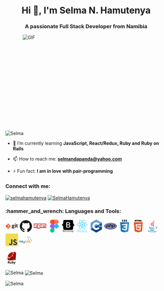<h1 align="center">Hi 👋, I'm Selma N. Hamutenya</h1>
<h3 align="center">A passionate Full Stack Developer from Namibia</h3>
<img align="right" alt="GIF" src="https://res.cloudinary.com/practicaldev/image/fetch/s--O0u1bNHs--/c_limit%2Cf_auto%2Cfl_progressive%2Cq_66%2Cw_880/https://miro.medium.com/max/1400/0%2APXf5ge7QCN9Ga_CL.gif" raw="true" width="450" height="300" />
<p align="left"> <img src="https://komarev.com/ghpvc/?username=SelmaNdapanda&label=Profile%20views&color=0e75b6&style=flat" alt="Selma" /> </p>

- 🌱 I’m currently learning **JavaScript, React/Redux, Ruby and Ruby on Rails**

- 📫 How to reach me: **selmandapanda@yahoo.com**

- ⚡ Fun fact: **I am in love with pair-programming**

<h3 align="left">Connect with me:</h3>
<p align="left">
<a href="https://twitter.com/sellohBlaq" target="blank"><img align="center" src="https://raw.githubusercontent.com/rahuldkjain/github-profile-readme-generator/master/src/images/icons/Social/twitter.svg" alt="selmahamutenya" height="30" width="40" /></a>
<a href="https://www.linkedin.com/in/selma-hamutenya/" target="blank"><img align="center" src="https://raw.githubusercontent.com/rahuldkjain/github-profile-readme-generator/master/src/images/icons/Social/linked-in-alt.svg" alt="SelmaHamutenya" height="20" width="30" /></a>
</p>

<h3 align="left">:hammer_and_wrench: Languages and Tools:</h3>
<p align="left">
<img src="https://github.com/devicons/devicon/blob/master/icons/git/git-original-wordmark.svg" title="Git" **alt="Git" width="40" height="40"/>
<img src="https://github.com/devicons/devicon/blob/master/icons/github/github-original.svg" title="Github" **alt="Git" width="40" height="40"/>
<img src="https://github.com/devicons/devicon/blob/master/icons/npm/npm-original-wordmark.svg" title="npm" **alt="npm" width="40" height="40"/
<img src="https://github.com/devicons/devicon/blob/master/icons/eslint/eslint-original.svg" title="ESLINT" **alt="linter" width="40" height="40"/>
<img src="https://github.com/devicons/devicon/blob/master/icons/figma/figma-original.svg" title="figma" **alt="figma" width="40" height="40"/>
<img src="https://raw.githubusercontent.com/devicons/devicon/master/icons/bootstrap/bootstrap-plain-wordmark.svg" alt="bootstrap" width="40" height="40"/> 
<img src="https://github.com/devicons/devicon/blob/master/icons/react/react-original-wordmark.svg" title="React" alt="React" width="40" height="40"/>
<img src="https://raw.githubusercontent.com/devicons/devicon/master/icons/cplusplus/cplusplus-original.svg" alt="cplusplus" width="40" height="40"/>
<img src="https://raw.githubusercontent.com/devicons/devicon/master/icons/php/php-original.svg" alt="php" width="40" height="40"/>
<img src="https://raw.githubusercontent.com/devicons/devicon/master/icons/css3/css3-original-wordmark.svg" alt="css3" width="40" height="40"/>
<img src="https://raw.githubusercontent.com/devicons/devicon/master/icons/html5/html5-original-wordmark.svg" alt="html5" width="40" height="40"/>
<img src="https://raw.githubusercontent.com/devicons/devicon/master/icons/java/java-original.svg" alt="java" width="40" height="40"/>
<img src="https://raw.githubusercontent.com/devicons/devicon/master/icons/javascript/javascript-original.svg" alt="javascript" width="40" height="40"/>
<img src="https://raw.githubusercontent.com/devicons/devicon/master/icons/mysql/mysql-original-wordmark.svg" alt="mysql" width="40" height="40"/></p>
<img src="https://raw.githubusercontent.com/devicons/devicon/master/icons/ruby/ruby-original-wordmark.svg" alt="ruby" width="40" height="40"/>

<p><img align="left" src="https://github-readme-stats.vercel.app/api/top-langs?username=SelmaNdapanda&show_icons=true&locale=en&layout=compact" alt="Selma" /></p>

<p>&nbsp;<img align="center" src="https://github-readme-stats.vercel.app/api?username=SelmaNdapanda&show_icons=true&locale=en" alt="Selma" /></p>

<p><img align="center" src="https://github-readme-streak-stats.herokuapp.com/?user=SelmaNdapanda&" alt="Selma" /></p>
